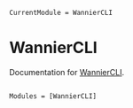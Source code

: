 ```@meta
CurrentModule = WannierCLI
```

# WannierCLI

Documentation for [WannierCLI](https://github.com/qiaojunfeng/WannierCLI.jl).

```@index
```

```@autodocs
Modules = [WannierCLI]
```
